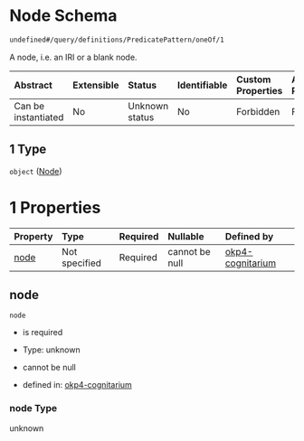 # Node Schema

```txt
undefined#/query/definitions/PredicatePattern/oneOf/1
```

A node, i.e. an IRI or a blank node.

| Abstract            | Extensible | Status         | Identifiable | Custom Properties | Additional Properties | Access Restrictions | Defined In                                                                     |
| :------------------ | :--------- | :------------- | :----------- | :---------------- | :-------------------- | :------------------ | :----------------------------------------------------------------------------- |
| Can be instantiated | No         | Unknown status | No           | Forbidden         | Forbidden             | none                | [okp4-cognitarium.json\*](schema/okp4-cognitarium.json "open original schema") |

## 1 Type

`object` ([Node](okp4-cognitarium-querymsg-definitions-predicatepattern-oneof-node.md))

# 1 Properties

| Property      | Type          | Required | Nullable       | Defined by                                                                                                                                                                       |
| :------------ | :------------ | :------- | :------------- | :------------------------------------------------------------------------------------------------------------------------------------------------------------------------------- |
| [node](#node) | Not specified | Required | cannot be null | [okp4-cognitarium](okp4-cognitarium-querymsg-definitions-predicatepattern-oneof-node-properties-node.md "undefined#/query/definitions/PredicatePattern/oneOf/1/properties/node") |

## node

`node`

* is required

* Type: unknown

* cannot be null

* defined in: [okp4-cognitarium](okp4-cognitarium-querymsg-definitions-predicatepattern-oneof-node-properties-node.md "undefined#/query/definitions/PredicatePattern/oneOf/1/properties/node")

### node Type

unknown
